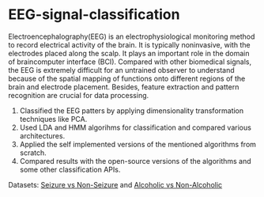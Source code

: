 # EEG-signal-classification

Electroencephalography(EEG) is an electrophysiological monitoring method to record electrical activity of the brain. It is typically noninvasive, with the  electrodes placed along the scalp. It plays an important role in the domain of braincomputer interface (BCI). Compared with other biomedical signals, the EEG is extremely difficult for an untrained observer to understand because of the spatial mapping of functions onto different regions of the brain and electrode placement. Besides, feature extraction and pattern recognition are crucial for data processing. 


1. Classified the EEG patters by applying dimensionality transformation techniques like PCA. 
2. Used LDA and HMM algorihms for classification and compared various architectures.
3. Applied the self implemented versions of the mentioned algorithms from scratch.
4. Compared results with the open-source versions of the algorithms and some other classification APIs.

Datasets: [Seizure vs Non-Seizure](https://archive.ics.uci.edu/ml/datasets/Epileptic+Seizure+Recognition) and [Alcoholic vs Non-Alcoholic](https://archive.ics.uci.edu/ml/datasets/EEG+Database)

